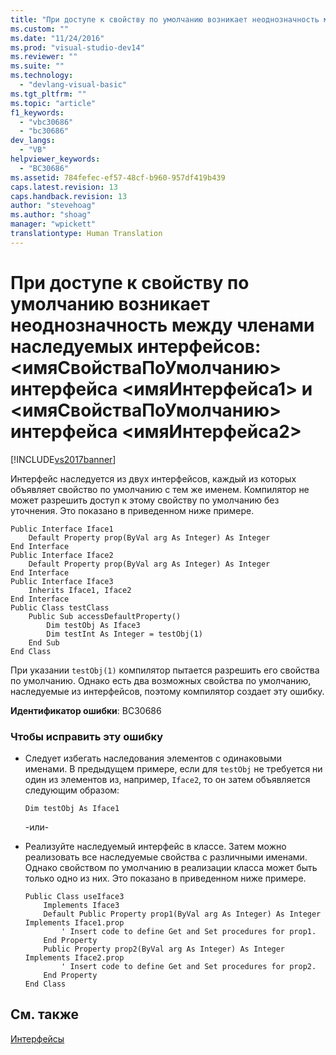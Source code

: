 ```yaml
---
title: "При доступе к свойству по умолчанию возникает неоднозначность между членами наследуемых интерфейсов: &lt;имяСвойстваПоУмолчанию&gt; интерфейса &lt;имяИнтерфейса1&gt; и &lt;имяСвойстваПоУмолчанию&gt; интерфейса &lt;имяИнтерфейса2&gt; | Microsoft Docs"
ms.custom: ""
ms.date: "11/24/2016"
ms.prod: "visual-studio-dev14"
ms.reviewer: ""
ms.suite: ""
ms.technology: 
  - "devlang-visual-basic"
ms.tgt_pltfrm: ""
ms.topic: "article"
f1_keywords: 
  - "vbc30686"
  - "bc30686"
dev_langs: 
  - "VB"
helpviewer_keywords: 
  - "BC30686"
ms.assetid: 784fefec-ef57-48cf-b960-957df419b439
caps.latest.revision: 13
caps.handback.revision: 13
author: "stevehoag"
ms.author: "shoag"
manager: "wpickett"
translationtype: Human Translation
---
```

# При доступе к свойству по умолчанию возникает неоднозначность между членами наследуемых интерфейсов: &lt;имяСвойстваПоУмолчанию&gt; интерфейса &lt;имяИнтерфейса1&gt; и &lt;имяСвойстваПоУмолчанию&gt; интерфейса &lt;имяИнтерфейса2&gt;
[!INCLUDE[vs2017banner](../../../csharp/includes/vs2017banner.md)]

Интерфейс наследуется из двух интерфейсов, каждый из которых объявляет свойство по умолчанию с тем же именем.  Компилятор не может разрешить доступ к этому свойству по умолчанию без уточнения.  Это показано в приведенном ниже примере.  
  
```  
Public Interface Iface1  
    Default Property prop(ByVal arg As Integer) As Integer  
End Interface  
Public Interface Iface2  
    Default Property prop(ByVal arg As Integer) As Integer  
End Interface  
Public Interface Iface3  
    Inherits Iface1, Iface2  
End Interface  
Public Class testClass  
    Public Sub accessDefaultProperty()  
        Dim testObj As Iface3  
        Dim testInt As Integer = testObj(1)  
    End Sub  
End Class  
```  
  
 При указании `testObj(1)` компилятор пытается разрешить его свойства по умолчанию.  Однако есть два возможных свойства по умолчанию, наследуемые из интерфейсов, поэтому компилятор создает эту ошибку.  
  
 **Идентификатор ошибки**: BC30686  
  
### Чтобы исправить эту ошибку  
  
-   Следует избегать наследования элементов с одинаковыми именами.  В предыдущем примере, если для `testObj` не требуется ни один из элементов из, например, `Iface2`, то он затем объявляется следующим образом:  
  
    ```  
    Dim testObj As Iface1  
    ```  
  
     \-или\-  
  
-   Реализуйте наследуемый интерфейс в классе.  Затем можно реализовать все наследуемые свойства с различными именами.  Однако свойством по умолчанию в реализации класса может быть только одно из них.  Это показано в приведенном ниже примере.  
  
    ```  
    Public Class useIface3  
        Implements Iface3  
        Default Public Property prop1(ByVal arg As Integer) As Integer Implements Iface1.prop  
            ' Insert code to define Get and Set procedures for prop1.  
        End Property  
        Public Property prop2(ByVal arg As Integer) As Integer Implements Iface2.prop  
            ' Insert code to define Get and Set procedures for prop2.  
        End Property  
    End Class  
    ```  
  
## См. также  
 [Интерфейсы](../../../visual-basic/programming-guide/language-features/interfaces/index.md)